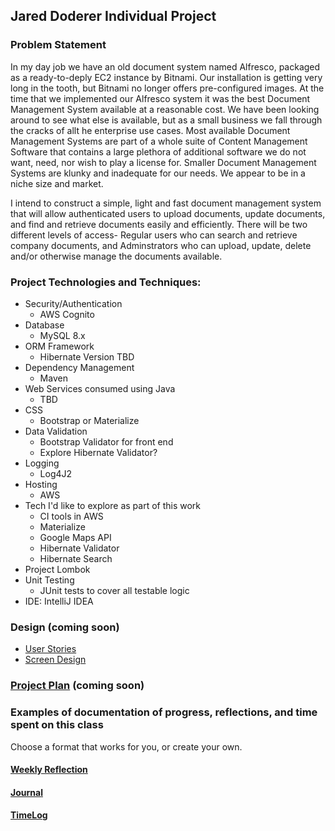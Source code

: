 ## Jared Doderer Individual Project


### Problem Statement

In my day job we have an old document system named Alfresco, packaged as a ready-to-deply EC2 instance by Bitnami.  Our
installation is getting very long in the tooth, but Bitnami no longer offers pre-configured images.  At the time that we
implemented our Alfresco system it was the best Document Management System available at a reasonable cost.  We have been
looking around to see what else is available, but as a small business we fall through the cracks of allt he enterprise
use cases.  Most available Document Management Systems are part of a whole suite of Content Management Software that 
contains a large plethora of additional software we do not want, need, nor wish to play a license for.  Smaller Document
Management Systems are klunky and inadequate for our needs.  We appear to be in a niche size and market.

I intend to construct a simple, light and fast document management system that will allow authenticated users to upload 
documents, update documents, and find and retrieve documents easily and efficiently.  There will be two different levels
of access- Regular users who can search and retrieve company documents, and Adminstrators who can upload, update, delete
and/or otherwise manage the documents available.

### Project Technologies and Techniques:

* Security/Authentication
    * AWS Cognito
* Database
    * MySQL 8.x
* ORM Framework
    * Hibernate Version TBD
* Dependency Management
    * Maven
* Web Services consumed using Java
    * TBD
* CSS
    * Bootstrap or Materialize
* Data Validation
    * Bootstrap Validator for front end
    * Explore Hibernate Validator?
* Logging
    * Log4J2
* Hosting
    * AWS
* Tech I'd like to explore as part of this work
    * CI tools in AWS
    * Materialize
    * Google Maps API
    * Hibernate Validator
    * Hibernate Search
* Project Lombok
* Unit Testing
    * JUnit tests to cover all testable logic
* IDE: IntelliJ IDEA

### Design (coming soon)

* [User Stories](DesignDocuments/userStories.md)
* [Screen Design](DesignDocuments/Screens.md)


### [Project Plan](ProjectPlan.md) (coming soon)

### Examples of documentation of progress, reflections, and time spent on this class
Choose a format that works for you, or create your own.

#### [Weekly Reflection](WeeklyReflection.md)
#### [Journal](Journal.md)
#### [TimeLog](TimeLog.md)